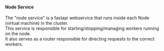 #### Node Service

The "node service" is a fastapi webservice that runs inside each Node (virtual machine) in the cluster.  
This service is responsible for starting/stopping/managing workers running on the node.  
It also serves as a router responsible for directing requests to the correct workers.
